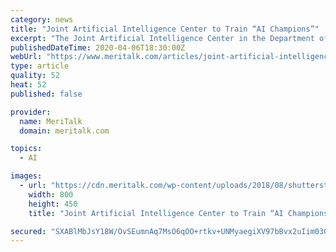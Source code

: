 ```yaml
---
category: news
title: "Joint Artificial Intelligence Center to Train “AI Champions”"
excerpt: "The Joint Artificial Intelligence Center in the Department of Defense will be training individuals to implement and champion the AI principles which the department adopted. The center, known as JAIC, announced the creation of a cohort of “Responsible AI Champions” who will receive training on how to apply the department’s AI Ethical ..."
publishedDateTime: 2020-04-06T18:30:00Z
webUrl: "https://www.meritalk.com/articles/joint-artificial-intelligence-center-to-train-ai-champions/"
type: article
quality: 52
heat: 52
published: false

provider:
  name: MeriTalk
  domain: meritalk.com

topics:
  - AI

images:
  - url: "https://cdn.meritalk.com/wp-content/uploads/2018/08/shutterstock_1045491424-min.jpg"
    width: 800
    height: 450
    title: "Joint Artificial Intelligence Center to Train “AI Champions”"

secured: "SXABlMbJsY18W/OvSEumnAq7MsO6qOO+rtkv+UNMyaegiXV97bBvx2uIim03GS/rupqDhgovfxrw1xR98j2Lf9fUvtdjJ16/WECTkbckIjkvHMuvtjQPyEP073hQ6BZ6/2XB7TYTSore9UUtWoXoQFJOhzF38mQh10MYlPRABDTcfQqQQgKWkKdE7N98cbJ0y/7zepz5EFgJst9hDnObZbiKipeKl7VWTsLwTV3OMVn6F8c1GQTrisqWk0iPc1MKJQVOpuMrKyZbUPJiEV1CHYIx9nBTirzm/ba1goAt0l5CIGaTC703UCPSpPR+EbA/;JTPzQa/zwB8XNYHR7APKFg=="
---
```


